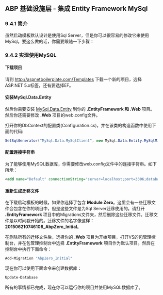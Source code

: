 ## ABP 基础设施层 - 集成 Entity Framework MySql


### 9.4.1 简介

虽然启动模板默认设计是使用Sql Server，但是你可以很容易的修改它来使用MySql。要这么做的话，你需要跟随一下步骤：

### 9.4.2 实现使用MySQL

#### 下载项目

请到 http://aspnetboilerplate.com/Templates 下载一个新的项目，选择ASP.NET 5.x标签，还有要选择EF。

#### 安装MySql.Data.Entity

然后你需要安装 [MySql.Data.Entity](https://www.nuget.org/packages/MySql.Data.Entity/) 到你的 **.EntityFramework 和 .Web** 项目。然后你还需要修改 **.Web** 项目的web.config文件。

打开你的DbContext的配置类(Configuration.cs)，并在该类的构造函数中使用下面的代码:

```csharp
SetSqlGenerator("MySql.Data.MySqlClient", new MySql.Data.Entity.MySqlMigrationSqlGenerator());
```

#### 配置连接字符串

为了能够使用MySQL数据库，你需要修改web.config文件中的连接字符串。如下所示：

```xml
<add name="Default" connectionString="server=localhost;port=3306;database=sampledb;uid=root;password=***" providerName="MySql.Data.MySqlClient"/>
```

#### 重新生成迁移文件

在下载启动模板的时候，如果你选择了包含 **Module Zero**。这里会有一些迁移文件会包含在你的项目中，但是这些文件是为Sql Server迁移使用的。请打开 **.EntityFramework** 项目中的Migrations文件夹，然后删除这些迁移文件。迁移文件是以时间戳开始的。迁移文件的名字像这样：**201506210746108_AbpZero_Initial**。

在删除所有的迁移文件后，选择你的 **.Web** 项目为开始项目，打开VS的包管理控制台，并在包管理控制台中选择 **.EntityFramework** 项目作为默认项目。然后在控制台中执行下面命令：

```bash
Add-Migration "AbpZero_Initial"
```

现在你可以使用下面命令来创建数据库：

```bash
Update-Database
```

所有的事情都已完成，现在你可以运行你的项目并使用MySQL数据库了。